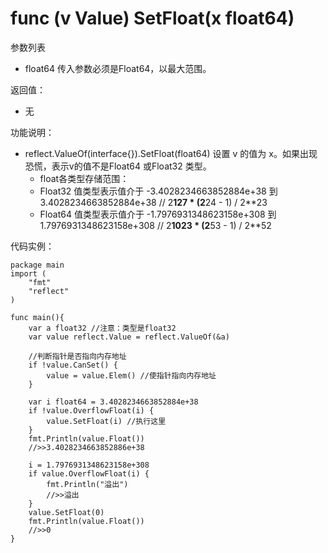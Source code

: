 # func (v Value) SetFloat(x float64)

参数列表

- float64 传入参数必须是Float64，以最大范围。

返回值：

- 无

功能说明：

- reflect.ValueOf(interface{}).SetFloat(float64) 设置 v 的值为 x。如果出现恐慌，表示v的值不是Float64 或Float32 类型。
	- float各类型存储范围：
	- Float32 值类型表示值介于 -3.4028234663852884e+38 到 3.4028234663852884e+38  // 2**127 * (2**24 - 1) / 2**23
	- Float64 值类型表示值介于 -1.7976931348623158e+308 到 1.7976931348623158e+308 // 2**1023 * (2**53 - 1) / 2**52

代码实例：
	
	package main
	import (
	    "fmt"
	    "reflect"
	)
	
	func main(){
		var a float32 //注意：类型是float32
		var value reflect.Value = reflect.ValueOf(&a)
		
		//判断指针是否指向内存地址
		if !value.CanSet() {
			value = value.Elem() //使指针指向内存地址
		}
		
		var i float64 = 3.4028234663852884e+38
		if !value.OverflowFloat(i) {
			value.SetFloat(i) //执行这里
		}
		fmt.Println(value.Float())
		//>>3.4028234663852886e+38
		
		i = 1.7976931348623158e+308
		if value.OverflowFloat(i) {
			fmt.Println("溢出")
			//>>溢出
		}
		value.SetFloat(0)
		fmt.Println(value.Float())
		//>>0
	}
